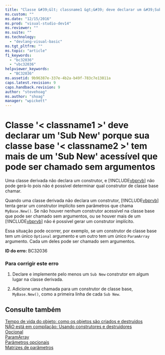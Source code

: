 ```yaml
---
title: "Classe &#39;&lt; classname1 &gt;&#39; deve declarar um &#39;Sub New&#39; porque sua classe base &#39;&lt; classname2 &gt;&#39; tem mais de um &#39;Sub New&#39; acess&#237;vel que pode ser chamado sem argumentos | Microsoft Docs"
ms.custom: ""
ms.date: "12/15/2016"
ms.prod: "visual-studio-dev14"
ms.reviewer: ""
ms.suite: ""
ms.technology: 
  - "devlang-visual-basic"
ms.tgt_pltfrm: ""
ms.topic: "article"
f1_keywords: 
  - "bc32036"
  - "vbc32036"
helpviewer_keywords: 
  - "BC32036"
ms.assetid: 9b96387e-337e-4b2a-b49f-783c7e13811a
caps.latest.revision: 9
caps.handback.revision: 9
author: "stevehoag"
ms.author: "shoag"
manager: "wpickett"
---
```

# Classe &#39;&lt; classname1 &gt;&#39; deve declarar um &#39;Sub New&#39; porque sua classe base &#39;&lt; classname2 &gt;&#39; tem mais de um &#39;Sub New&#39; acess&#237;vel que pode ser chamado sem argumentos
Uma classe derivada não declara um construtor, e [!INCLUDE[vbprvb](../Token/vbprvb_md.md)] não pode gerá\-lo pois não é possível determinar qual construtor de classe base chamar.  
  
 Quando uma classe derivada não declara um construtor, [!INCLUDE[vbprvb](../Token/vbprvb_md.md)] tenta gerar um construtor implícito sem parâmetros que chama `MyBase.New()`. Se não houver nenhum construtor acessível na classe base que pode ser chamado sem argumentos, ou se houver mais de um [!INCLUDE[vbprvb](../Token/vbprvb_md.md)] não é possível gerar um construtor implícito.  
  
 Essa situação pode ocorrer, por exemplo, se um construtor de classe base tem um único `Optional` argumento e um outro tem um único `ParamArray` argumento. Cada um deles pode ser chamado sem argumentos.  
  
 **ID do erro:** BC32036  
  
### Para corrigir este erro  
  
1.  Declare e implemente pelo menos um `Sub New` construtor em algum lugar na classe derivada.  
  
2.  Adicione uma chamada para um construtor de classe base, `MyBase.New()`, como a primeira linha de cada `Sub New`.  
  
## Consulte também  
 [Tempo de vida do objeto: como os objetos são criados e destruídos](../Topic/Object%20Lifetime:%20How%20Objects%20Are%20Created%20and%20Destroyed%20\(Visual%20Basic\).md)   
 [NÃO está em compilação: Usando construtores e destruidores](http://msdn.microsoft.com/pt-br/548eebe1-86c4-4377-b2f5-447cb8be3d90)   
 [Opcional](../Topic/Optional%20\(Visual%20Basic\).md)   
 [ParamArray](../Topic/ParamArray%20\(Visual%20Basic\).md)   
 [Parâmetros opcionais](../Topic/Optional%20Parameters%20\(Visual%20Basic\).md)   
 [Matrizes de parâmetros](../Topic/Parameter%20Arrays%20\(Visual%20Basic\).md)